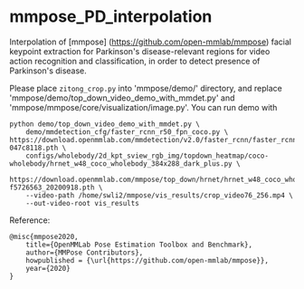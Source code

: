 # mmpose_PD_interpolation
Interpolation of [mmpose] (https://github.com/open-mmlab/mmpose) facial keypoint extraction for Parkinson's disease-relevant regions for video action recognition and classification, in order to detect presence of Parkinson's disease.

Please place `zitong_crop.py` into 'mmpose/demo/' directory, and replace 'mmpose/demo/top_down_video_demo_with_mmdet.py' and 'mmpose/mmpose/core/visualization/image.py'. You can run demo with 
```
python demo/top_down_video_demo_with_mmdet.py \
    demo/mmdetection_cfg/faster_rcnn_r50_fpn_coco.py \
https://download.openmmlab.com/mmdetection/v2.0/faster_rcnn/faster_rcnn_r50_fpn_1x_coco/faster_rcnn_r50_fpn_1x_coco_20200130-047c8118.pth \
    configs/wholebody/2d_kpt_sview_rgb_img/topdown_heatmap/coco-wholebody/hrnet_w48_coco_wholebody_384x288_dark_plus.py \
    https://download.openmmlab.com/mmpose/top_down/hrnet/hrnet_w48_coco_wholebody_384x288_dark-f5726563_20200918.pth \
    --video-path /home/swli2/mmpose/vis_results/crop_video76_256.mp4 \
    --out-video-root vis_results
``` 
Reference: 
```
@misc{mmpose2020,
    title={OpenMMLab Pose Estimation Toolbox and Benchmark},
    author={MMPose Contributors},
    howpublished = {\url{https://github.com/open-mmlab/mmpose}},
    year={2020}
}
```
